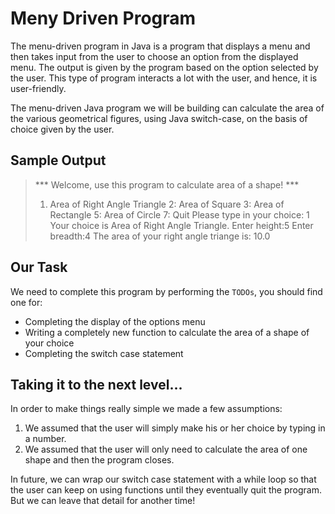 # Meny Driven Program

The menu-driven program in Java is a program that displays a menu and then takes input from the user to choose an option from the displayed menu. The output is given by the program based on the option selected by the user. This type of program interacts a lot with the user, and hence, it is user-friendly.

The menu-driven Java program we will be building can calculate the area of the various geometrical figures, using Java switch-case, on the basis of choice given by the user.

## Sample Output

> *** Welcome, use this program to calculate area of a shape! ***
> 1. Area of Right Angle Triangle
> 2: Area of Square
> 3: Area of Rectangle
> 5: Area of Circle
> 7: Quit
> Please type in your choice: 1
> Your choice is Area of Right Angle Triangle.
> Enter height:5
> Enter breadth:4
> The area of your right angle triange is: 10.0

## Our Task

We need to complete this program by performing the `TODOs`, you should find one for:
- Completing the display of the options menu
- Writing a completely new function to calculate the area of a shape of your choice
- Completing the switch case statement

## Taking it to the next level...

In order to make things really simple we made a few assumptions:
1. We assumed that the user will simply make his or her choice by typing in a number.
2. We assumed that the user will only need to calculate the area of one shape and then the program closes.

In future, we can wrap our switch case statement with a while loop so that the user can keep on using functions until they eventually quit the program. But we can leave that detail for another time!